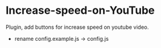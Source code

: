 # Increase-speed-on-YouTube

Plugin, add buttons for increase speed on youtube video.

- rename config.example.js -> config.js